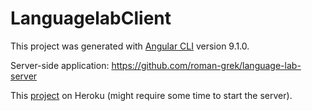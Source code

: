 # LanguagelabClient

This project was generated with [Angular CLI](https://github.com/angular/angular-cli) version 9.1.0.

Server-side application: https://github.com/roman-grek/language-lab-server

This [project](https://language-lab-client.herokuapp.com/courses) on Heroku (might require some time to start the server).

